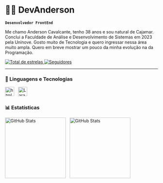 # 👨‍💻 DevAnderson

**`Desenvolvedor FrontEnd`**

Me chamo Anderson Cavalcante, tenho 38 anos e sou natural de Cajamar. Conclui a Faculdade de Análise e Desenvolvimento de Sistemas em 2023 pela Uninove. Gosto muito de Tecnologia e quero ingressar nessa área muito ampla. Quero em breve mostrar um pouco da minha evolução na da Programação.

<p align="left">
    </a> 
    <a href="https://github.com/DevAnderson2024?tab=repositories&sort=stargazers">
        <img 
            alt="Total de estrelas" 
            title="Total de estrelas GitHub" 
            src="https://custom-icon-badges.demolab.com/github/stars/DevAnderson2024?color=55960c&style=for-the-badge&labelColor=488207&logo=star&label=estrelas"
        />
    </a>
    <a href="https://github.com/DevAnderson2024?tab=followers">
        <img 
            alt="Seguidores" 
            title="Me siga no Github" 
            src="https://custom-icon-badges.demolab.com/github/followers/DevAnderson2024?color=236ad3&labelColor=1155ba&style=for-the-badge&logo=github&label=seguidores&logoColor=white"
        />
    </a>
</p>

---

### 🤖 Linguagens e Tecnologias


 <img 
    align="left"
    alt="html"
    title="html"
    width="30px"
    style="padding-right: 10px;"
    src="https://cdn.jsdelivr.net/gh/devicons/devicon@latest/icons/html5/html5-original.svg" />
          

<img 
align="left"
alt="Laravel"
title="Laravel"
width="30px"
src="https://cdn.jsdelivr.net/gh/devicons/devicon@latest/icons/css3/css3-original.svg" />

<br/> 
<br/>

### 📊 Estatísticas

<img 
    align="left" 
    alt="GitHub Stats" 
    height="200" 
    style="padding-right: 10px;" 
    src="https://github-readme-stats.vercel.app/api?username=larissakich&show_icons=true&theme=tokyonight&include_all_commits=true&locale=pt-br" 
/>

<img 
    align="left" 
    alt="GitHub Stats" 
    height="200" 
    style="padding-right: 10px;" 
    src="https://github-readme-stats.vercel.app/api/top-langs/?username=DevAnderson2024&theme=tokyonight&layout=compact&custom_title=Tecnologias&langs_count=7" 
/>

